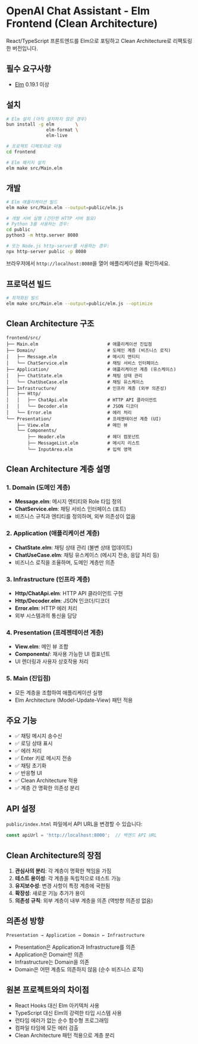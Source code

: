 # OpenAI Chat Assistant - Elm Frontend (Clean Architecture)

React/TypeScript 프론트엔드를 Elm으로 포팅하고 Clean Architecture로 리팩토링한 버전입니다.

## 필수 요구사항

- [Elm](https://guide.elm-lang.org/install/elm.html) 0.19.1 이상

## 설치

```bash
# Elm 설치 (아직 설치하지 않은 경우)
bun install -g elm        \
               elm-format \
               elm-live

# 프로젝트 디렉토리로 이동
cd frontend

# Elm 패키지 설치
elm make src/Main.elm
```

## 개발

```bash
# Elm 애플리케이션 빌드
elm make src/Main.elm --output=public/elm.js

# 개발 서버 실행 (간단한 HTTP 서버 필요)
# Python 3를 사용하는 경우:
cd public
python3 -m http.server 8080

# 또는 Node.js http-server를 사용하는 경우:
npx http-server public -p 8080
```

브라우저에서 `http://localhost:8080`을 열어 애플리케이션을 확인하세요.

## 프로덕션 빌드

```bash
# 최적화된 빌드
elm make src/Main.elm --output=public/elm.js --optimize
```

## Clean Architecture 구조

```
frontend/src/
├── Main.elm                          # 애플리케이션 진입점
├── Domain/                           # 도메인 계층 (비즈니스 로직)
│   ├── Message.elm                   # 메시지 엔티티
│   └── ChatService.elm               # 채팅 서비스 인터페이스
├── Application/                      # 애플리케이션 계층 (유스케이스)
│   ├── ChatState.elm                 # 채팅 상태 관리
│   └── ChatUseCase.elm               # 채팅 유스케이스
├── Infrastructure/                   # 인프라 계층 (외부 의존성)
│   ├── Http/
│   │   ├── ChatApi.elm               # HTTP API 클라이언트
│   │   └── Decoder.elm               # JSON 디코더
│   └── Error.elm                     # 에러 처리
└── Presentation/                     # 프레젠테이션 계층 (UI)
    ├── View.elm                      # 메인 뷰
    └── Components/
        ├── Header.elm                # 헤더 컴포넌트
        ├── MessageList.elm           # 메시지 리스트
        └── InputArea.elm             # 입력 영역
```

## Clean Architecture 계층 설명

### 1. Domain (도메인 계층)
- **Message.elm**: 메시지 엔티티와 Role 타입 정의
- **ChatService.elm**: 채팅 서비스 인터페이스 (포트)
- 비즈니스 규칙과 엔티티를 정의하며, 외부 의존성이 없음

### 2. Application (애플리케이션 계층)
- **ChatState.elm**: 채팅 상태 관리 (불변 상태 업데이트)
- **ChatUseCase.elm**: 채팅 유스케이스 (메시지 전송, 응답 처리 등)
- 비즈니스 로직을 조율하며, 도메인 계층만 의존

### 3. Infrastructure (인프라 계층)
- **Http/ChatApi.elm**: HTTP API 클라이언트 구현
- **Http/Decoder.elm**: JSON 인코더/디코더
- **Error.elm**: HTTP 에러 처리
- 외부 시스템과의 통신을 담당

### 4. Presentation (프레젠테이션 계층)
- **View.elm**: 메인 뷰 조합
- **Components/**: 재사용 가능한 UI 컴포넌트
- UI 렌더링과 사용자 상호작용 처리

### 5. Main (진입점)
- 모든 계층을 조합하여 애플리케이션 실행
- Elm Architecture (Model-Update-View) 패턴 적용

## 주요 기능

- ✅ 채팅 메시지 송수신
- ✅ 로딩 상태 표시
- ✅ 에러 처리
- ✅ Enter 키로 메시지 전송
- ✅ 채팅 초기화
- ✅ 반응형 UI
- ✅ Clean Architecture 적용
- ✅ 계층 간 명확한 의존성 분리

## API 설정

`public/index.html` 파일에서 API URL을 변경할 수 있습니다:

```javascript
const apiUrl = 'http://localhost:8000';  // 백엔드 API URL
```

## Clean Architecture의 장점

1. **관심사의 분리**: 각 계층이 명확한 책임을 가짐
2. **테스트 용이성**: 각 계층을 독립적으로 테스트 가능
3. **유지보수성**: 변경 사항이 특정 계층에 국한됨
4. **확장성**: 새로운 기능 추가가 용이
5. **의존성 규칙**: 외부 계층이 내부 계층을 의존 (역방향 의존성 없음)

## 의존성 방향

```
Presentation → Application → Domain ← Infrastructure
```

- Presentation은 Application과 Infrastructure를 의존
- Application은 Domain만 의존
- Infrastructure는 Domain을 의존
- Domain은 어떤 계층도 의존하지 않음 (순수 비즈니스 로직)

## 원본 프로젝트와의 차이점

- React Hooks 대신 Elm 아키텍처 사용
- TypeScript 대신 Elm의 강력한 타입 시스템 사용
- 런타임 에러가 없는 순수 함수형 프로그래밍
- 컴파일 타임에 모든 에러 검출
- Clean Architecture 패턴 적용으로 계층 분리
